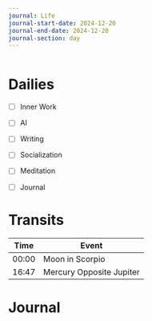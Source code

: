 ```yaml
---
journal: Life
journal-start-date: 2024-12-20
journal-end-date: 2024-12-20
journal-section: day
---
```


```calendar-nav
```

# Dailies

- [ ] Inner Work
- [ ] AI
- [ ] Writing
- [ ] Socialization
- [ ] Meditation
- [ ] Journal


# Transits

| Time | Event |
|------|-------|
| 00:00 | Moon in Scorpio |
| 16:47 | Mercury Opposite Jupiter |



# Journal



